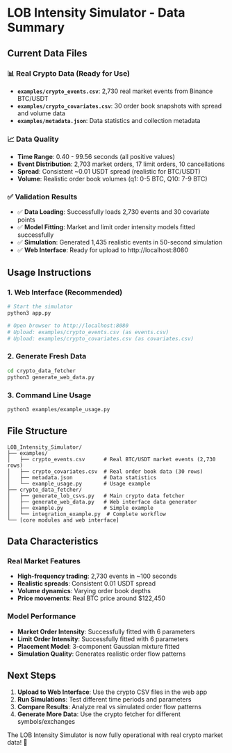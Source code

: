# LOB Intensity Simulator - Data Summary

## Current Data Files

### 📊 Real Crypto Data (Ready for Use)
- **`examples/crypto_events.csv`**: 2,730 real market events from Binance BTC/USDT
- **`examples/crypto_covariates.csv`**: 30 order book snapshots with spread and volume data
- **`examples/metadata.json`**: Data statistics and collection metadata

### 📈 Data Quality
- **Time Range**: 0.40 - 99.56 seconds (all positive values)
- **Event Distribution**: 2,703 market orders, 17 limit orders, 10 cancellations
- **Spread**: Consistent ~0.01 USDT spread (realistic for BTC/USDT)
- **Volume**: Realistic order book volumes (q1: 0-5 BTC, Q10: 7-9 BTC)

### ✅ Validation Results
- ✅ **Data Loading**: Successfully loads 2,730 events and 30 covariate points
- ✅ **Model Fitting**: Market and limit order intensity models fitted successfully
- ✅ **Simulation**: Generated 1,435 realistic events in 50-second simulation
- ✅ **Web Interface**: Ready for upload to http://localhost:8080

## Usage Instructions

### 1. Web Interface (Recommended)
```bash
# Start the simulator
python3 app.py

# Open browser to http://localhost:8080
# Upload: examples/crypto_events.csv (as events.csv)
# Upload: examples/crypto_covariates.csv (as covariates.csv)
```

### 2. Generate Fresh Data
```bash
cd crypto_data_fetcher
python3 generate_web_data.py
```

### 3. Command Line Usage
```bash
python3 examples/example_usage.py
```

## File Structure
```
LOB_Intensity_Simulator/
├── examples/
│   ├── crypto_events.csv      # Real BTC/USDT market events (2,730 rows)
│   ├── crypto_covariates.csv  # Real order book data (30 rows)
│   ├── metadata.json          # Data statistics
│   └── example_usage.py       # Usage example
├── crypto_data_fetcher/
│   ├── generate_lob_csvs.py   # Main crypto data fetcher
│   ├── generate_web_data.py   # Web interface data generator
│   ├── example.py             # Simple example
│   └── integration_example.py  # Complete workflow
└── [core modules and web interface]
```

## Data Characteristics

### Real Market Features
- **High-frequency trading**: 2,730 events in ~100 seconds
- **Realistic spreads**: Consistent 0.01 USDT spread
- **Volume dynamics**: Varying order book depths
- **Price movements**: Real BTC price around $122,450

### Model Performance
- **Market Order Intensity**: Successfully fitted with 6 parameters
- **Limit Order Intensity**: Successfully fitted with 6 parameters
- **Placement Model**: 3-component Gaussian mixture fitted
- **Simulation Quality**: Generates realistic order flow patterns

## Next Steps

1. **Upload to Web Interface**: Use the crypto CSV files in the web app
2. **Run Simulations**: Test different time periods and parameters
3. **Compare Results**: Analyze real vs simulated order flow patterns
4. **Generate More Data**: Use the crypto fetcher for different symbols/exchanges

The LOB Intensity Simulator is now fully operational with real crypto market data! 🚀
